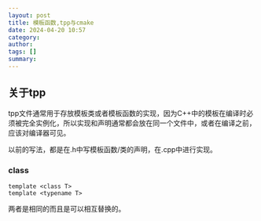 ```yaml
---
layout: post
title: 模板函数,tpp与cmake
date: 2024-04-20 10:57
category: 
author: 
tags: []
summary: 
---
```


## 关于tpp

tpp文件通常用于存放模板类或者模板函数的实现，因为C++中的模板在编译时必须被完全实例化，所以实现和声明通常都会放在同一个文件中，或者在编译之前，应该对编译器可见。

以前的写法，都是在.h中写模板函数/类的声明，在.cpp中进行实现。

### class

~~~
template <class T>
template <typename T>
~~~

两者是相同的而且是可以相互替换的。